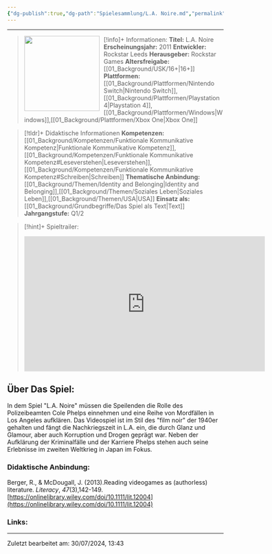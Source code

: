 ```yaml
---
{"dg-publish":true,"dg-path":"Spielesammlung/L.A. Noire.md","permalink":"/spielesammlung/l-a-noire/","noteIcon":"1"}
---
```


---
>[!info]+ Informationen:
><img src="https://shared.akamai.steamstatic.com/store_item_assets/steam/apps/110800/capsule_616x353.jpg?t=1706132916" style="float:left;height:175px;padding-right:10px">**Titel:** L.A. Noire
>**Erscheinungsjahr:** 2011
>**Entwickler:** Rockstar Leeds
>**Herausgeber:** Rockstar Games
>**Altersfreigabe:** [[01_Background/USK/16+\|16+]]
>**Plattformen:** [[01_Background/Plattformen/Nintendo Switch\|Nintendo Switch]],[[01_Background/Plattformen/Playstation 4\|Playstation 4]],[[01_Background/Plattformen/Windows\|Windows]],[[01_Background/Plattformen/Xbox One\|Xbox One]]

>[!tldr]+ Didaktische Informationen
>**Kompetenzen:** [[01_Background/Kompetenzen/Funktionale Kommunikative Kompetenz\|Funktionale Kommunikative Kompetenz]],[[01_Background/Kompetenzen/Funktionale Kommunikative Kompetenz#Leseverstehen\|Leseverstehen]],[[01_Background/Kompetenzen/Funktionale Kommunikative Kompetenz#Schreiben\|Schreiben]]
>**Thematische Anbindung:** [[01_Background/Themen/Identity and Belonging\|Identity and Belonging]],[[01_Background/Themen/Soziales Leben\|Soziales Leben]],[[01_Background/Themen/USA\|USA]]
>**Einsatz als:** [[01_Background/Grundbegriffe/Das Spiel als Text\|Text]]
>**Jahrgangstufe:** Q1/2

>[!hint]+ Spieltrailer:
><iframe width="560" height="315" src="https://www.youtube.com/embed/ZbPxNGh7dto?si=HVM3koZ6eJra5ZdX" title="YouTube video player" frameborder="0" allow="accelerometer; autoplay; clipboard-write; encrypted-media; gyroscope; picture-in-picture; web-share" referrerpolicy="strict-origin-when-cross-origin" allowfullscreen></iframe>


## Über Das Spiel:
In dem Spiel "L.A. Noire" müssen die Speilenden die Rolle des Polizeibeamten Cole Phelps einnehmen und eine Reihe von Mordfällen in Los Angeles aufklären. Das Videospiel ist im Stil des "film noir" der 1940er gehalten und fängt die Nachkriegszeit in L.A. ein, die durch Glanz und Glamour, aber auch Korruption und Drogen geprägt war. Neben der Aufklärung der Kriminalfälle und der Karriere Phelps stehen auch seine Erlebnisse im zweiten Weltkrieg in Japan im Fokus. 
### Didaktische Anbindung:
Berger, R., & McDougall, J. (2013).Reading videogames as (authorless) literature. _Literacy_, _47_(3),142-149. [https://onlinelibrary.wiley.com/doi/10.1111/lit.12004](https://onlinelibrary.wiley.com/doi/10.1111/lit.12004) 
### Links:

---
Zuletzt bearbeitet am: 30/07/2024, 13:43